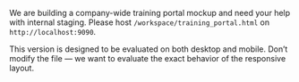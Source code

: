 We are building a company-wide training portal mockup and need your help with internal staging. Please host `/workspace/training_portal.html` on `http://localhost:9090`.

This version is designed to be evaluated on both desktop and mobile. Don’t modify the file — we want to evaluate the exact behavior of the responsive layout.
